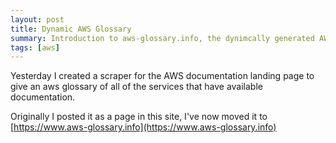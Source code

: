 ```yaml
---
layout: post
title: Dynamic AWS Glossary
summary: Introduction to aws-glossary.info, the dynimcally generated AWS Glossary of services
tags: [aws]
---
```


Yesterday I created a scraper for the AWS documentation landing page to give an aws glossary of all of the services that have available documentation.

Originally I posted it as a page in this site, I've now moved it to [https://www.aws-glossary.info](https://www.aws-glossary.info)